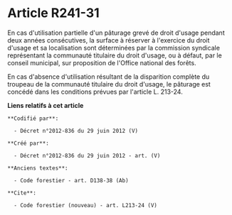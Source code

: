# Article R241-31

En cas d'utilisation partielle d'un pâturage grevé de droit d'usage pendant deux années consécutives, la surface à réserver à
l'exercice du droit d'usage et sa localisation sont déterminées par la commission syndicale représentant la communauté
titulaire du droit d'usage, ou à défaut, par le conseil municipal, sur proposition de l'Office national des forêts.

En cas d'absence d'utilisation résultant de la disparition complète du troupeau de la communauté titulaire du droit d'usage,
le pâturage est concédé dans les conditions prévues par l'article L. 213-24.

**Liens relatifs à cet article**

	**Codifié par**:

	  - Décret n°2012-836 du 29 juin 2012 (V)

	**Créé par**:

	  - Décret n°2012-836 du 29 juin 2012 - art. (V)

	**Anciens textes**:

	  - Code forestier - art. D138-38 (Ab)

	**Cite**:

	  - Code forestier (nouveau) - art. L213-24 (V)
